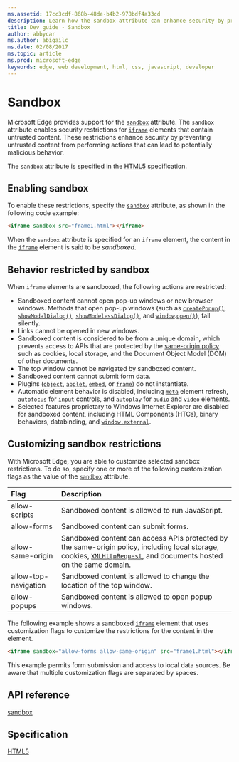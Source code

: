 ```yaml
---
ms.assetid: 17cc3cdf-868b-48de-b4b2-978bdf4a33cd
description: Learn how the sandbox attribute can enhance security by preventing untrusted content from performing actions that can lead to potentially malicious behavior.
title: Dev guide - Sandbox
author: abbycar
ms.author: abigailc
ms.date: 02/08/2017
ms.topic: article
ms.prod: microsoft-edge
keywords: edge, web development, html, css, javascript, developer
---
```


# Sandbox


Microsoft Edge provides support for the [`sandbox`](http://go.microsoft.com/fwlink/p/?LinkID=233101) attribute. The `sandbox` attribute enables security restrictions for [`iframe`](https://msdn.microsoft.com/library/ms535258) elements that contain untrusted content. These restrictions enhance security by preventing untrusted content from performing actions that can lead to potentially malicious behavior.

The `sandbox` attribute is specified in the [HTML5](https://www.w3.org/TR/html5/embedded-content-0.html#attr-iframe-sandbox) specification.

## Enabling sandbox

To enable these restrictions, specify the [`sandbox`](http://go.microsoft.com/fwlink/p/?LinkID=233101) attribute, as shown in the following code example:

```html
<iframe sandbox src="frame1.html"></iframe>
```


When the `sandbox` attribute is specified for an `iframe` element, the content in the [`iframe`](https://msdn.microsoft.com/library/ms535258) element is said to be *sandboxed*.

## Behavior restricted by sandbox

When `iframe` elements are sandboxed, the following actions are restricted:

* Sandboxed content cannot open pop-up windows or new browser windows. Methods that open pop-up windows (such as [`createPopup()`](http://go.microsoft.com/fwlink/p/?LinkId=233330), [`showModalDialog()`](http://go.microsoft.com/fwlink/p/?LinkId=233331), [`showModelessDialog()`](https://msdn.microsoft.com/library/ms536761), and [`window`](http://go.microsoft.com/fwlink/p/?LinkID=209636).[`open()`](http://go.microsoft.com/fwlink/p/?LinkId=233333)), fail silently.
* Links cannot be opened in new windows.
* Sandboxed content is considered to be from a unique domain, which prevents access to APIs that are protected by the [same-origin policy](http://go.microsoft.com/fwlink/p/?LinkID=141677) such as cookies, local storage, and the Document Object Model (DOM) of other documents.
* The top window cannot be navigated by sandboxed content.
* Sandboxed content cannot submit form data.
* Plugins ([`object`](https://msdn.microsoft.com/library/ms535859), [`applet`](https://msdn.microsoft.com/library/ms535183), [`embed`](https://msdn.microsoft.com/library/ms535245), or [`frame`](https://msdn.microsoft.com/library/ms535250)) do not instantiate.
* Automatic element behavior is disabled, including [`meta`](https://msdn.microsoft.com/library/ms535853) element refresh, [`autofocus`](http://go.microsoft.com/fwlink/p/?LinkId=233308) for [`input`](https://msdn.microsoft.com/library/ms535260) controls, and [`autoplay`](http://go.microsoft.com/fwlink/p/?LinkId=233334) for [`audio`](http://go.microsoft.com/fwlink/p/?LinkID=197449) and [`video`](http://go.microsoft.com/fwlink/p/?LinkID=197448) elements.
* Selected features proprietary to Windows Internet Explorer are disabled for sandboxed content, including HTML Components (HTCs), binary behaviors, databinding, and [`window.external`](http://go.microsoft.com/fwlink/p/?LinkId=233335).

## Customizing sandbox restrictions


With Microsoft Edge, you are able to customize selected sandbox restrictions. To do so, specify one or more of the following customization flags as the value of the [`sandbox`](http://go.microsoft.com/fwlink/p/?LinkID=233101) attribute.


Flag | Description
:------ | :-------
allow-scripts | Sandboxed content is allowed to run JavaScript.
allow-forms | Sandboxed content can submit forms.
allow-same-origin | Sandboxed content can access APIs protected by the same-origin policy, including local storage, cookies, [`XMLHttpRequest`](http://go.microsoft.com/fwlink/p/?LinkId=233336), and documents hosted on the same domain.
allow-top-navigation | Sandboxed content is allowed to change the location of the top window.
allow-popups | Sandboxed content is allowed to open popup windows.


The following example shows a sandboxed [`iframe`](https://msdn.microsoft.com/library/ms535258) element that uses customization flags to customize the restrictions for the content in the element.

```html
<iframe sandbox="allow-forms allow-same-origin" src="frame1.html"></iframe>
```

This example permits form submission and access to local data sources. Be aware that multiple customization flags are separated by spaces.

## API reference

[sandbox](https://msdn.microsoft.com/library/Hh772930)

## Specification

[HTML5](https://www.w3.org/TR/html5/embedded-content-0.html#attr-iframe-sandbox)

